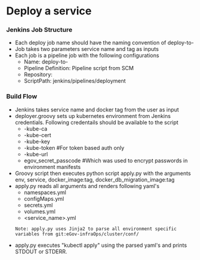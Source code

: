 # Deploy a service

### Jenkins Job Structure
  - Each deploy job name should have the naming convention of deploy-to-<env>
  - Job takes two parameters service name and tag as inputs
  - Each job is a pipeline job with the following configurations
     - Name: deploy-to-<env>
     - Pipeline Definition: Pipeline script from SCM
     - Repository: <Git egov-InfraOps Repo URL>
     - ScriptPath: jenkins/pipelines/deployment
### Build Flow
 - Jenkins takes service name and docker tag from the user as input
 - deployer.groovy sets up kubernetes environment from Jenkins credentials. Following credentails should be available to the script
     - <env>-kube-ca
     - <env>-kube-cert
     - <env>-kube-key
     - <env>-kube-token #For token based auth only
     - <env>-kube-url
     - egov_secret_passcode  #Which was used to encrypt passwords in environment manifests
 - Groovy script then executes python script apply.py with the arguments env, service, docker_image:tag, docker_db_migration_image:tag
 - apply.py reads all arguments and renders following yaml's
     - namespaces.yml
     - configMaps.yml
     - secrets.yml
     - volumes.yml
     - <service_name>.yml
     ```console
     Note: apply.py uses Jinja2 to parse all environment specific variables from git:eGov-infraOps/cluster/conf/
     ```
 - apply.py executes "kubectl apply" using the parsed yaml's and prints STDOUT or STDERR.
